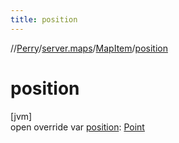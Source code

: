 ```yaml
---
title: position
---
```

//[Perry](../../../index.html)/[server.maps](../index.html)/[MapItem](index.html)/[position](position.html)



# position



[jvm]\
open override var [position](position.html): [Point](https://docs.oracle.com/javase/8/docs/api/java/awt/Point.html)




